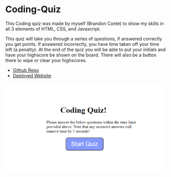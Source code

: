 # Coding-Quiz

This Coding quiz was made by myself (Brandon Conte) to show my skills in all 3 elements of HTML, CSS, and Javascript. 

This quiz will take you through a series of questions, if answered correctly you get points. If answered incorrectly, you have time taken off your time left (a penalty).
At the end of the quiz you will be able to put your initials and have your highscore be shown on the board.
There will also be a button there to wipe or clear your highscores.

* [Github Repo](https://github.com/BrandonConte/Coding-Quiz/settings)
* [Deployed Website](https://brandonconte.github.io/Coding-Quiz/)

<img src="./assets/images/ReadMeScreenshot.png">